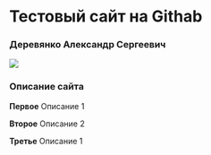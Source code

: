 # Тестовый сайт на Githab

### Деревянко Александр Сергеевич

![](https://i.ibb.co/6J5Tfbr/585974.jpg)

### Описание сайта

**Первое**
Описание 1

**Второе**
Описание 2

**Третье**
Описание 1
